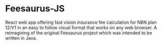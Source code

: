 # Feesaurus-JS
React web app offering fast vision insurance fee calculation for NBN plan 12/V1 in an easy to follow visual format that works on any web browser. A reimagining of the original Feesaurus project which was intended to be written in Java.
